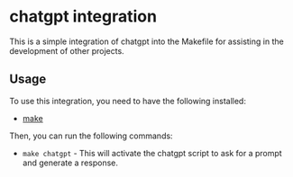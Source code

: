 # chatgpt integration

This is a simple integration of chatgpt into the Makefile for assisting in the development of other projects.

## Usage

To use this integration, you need to have the following installed:

- [make](https://www.gnu.org/software/make/)

Then, you can run the following commands:

- `make chatgpt` - This will activate the chatgpt script to ask for a prompt and generate a response.

